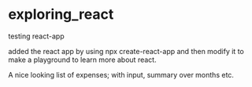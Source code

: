 # exploring_react

testing react-app

added the react app by using npx create-react-app and then modify it to make a playground to learn more about react.

A nice looking list of expenses; with input, summary over months etc.
